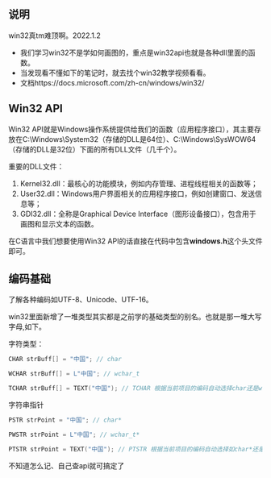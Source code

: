 ## 说明

win32真tm难顶啊。2022.1.2

- 我们学习win32不是学如何画图的，重点是win32api也就是各种dll里面的函数。
- 当发现看不懂如下的笔记时，就去找个win32教学视频看看。
- 文档https://docs.microsoft.com/zh-cn/windows/win32/



## Win32 API

Win32 API就是Windows操作系统提供给我们的函数（应用程序接口），其主要存放在C:\Windows\System32（存储的DLL是64位）、C:\Windows\SysWOW64（存储的DLL是32位）下面的所有DLL文件（几千个）。

重要的DLL文件：

1. Kernel32.dll：最核心的功能模块，例如内存管理、进程线程相关的函数等；
2. User32.dll：Windows用户界面相关的应用程序接口，例如创建窗口、发送信息等；
3. GDI32.dll：全称是Graphical Device Interface（图形设备接口），包含用于画图和显示文本的函数。

在C语言中我们想要使用Win32 API的话直接在代码中包含**windows.h**这个头文件即可。



## 编码基础

了解各种编码如UTF-8、Unicode、UTF-16。

win32里面新增了一堆类型其实都是之前学的基础类型的别名。也就是那一堆大写字母,如下。



字符类型：

```cpp
CHAR strBuff[] = "中国"; // char

WCHAR strBuff[] = L"中国"; // wchar_t

TCHAR strBuff[] = TEXT("中国"); // TCHAR 根据当前项目的编码自动选择char还是wchar_t，在Win32中推荐使用这种方式
```

字符串指针

```cpp
PSTR strPoint = "中国"; // char*

PWSTR strPoint = L"中国"; // wchar_t*

PTSTR strPoint = TEXT("中国"); // PTSTR 根据当前项目的编码自动选择如char*还是wchar_t*，在Win32中推荐使用这种方式
```



不知道怎么记、自己查api就可搞定了







